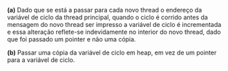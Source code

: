 **(a)** Dado que se está a passar para cada novo thread o endereço da variável de ciclo da thread principal, quando o ciclo é corrido antes da mensagem do novo thread ser impresso a variável de ciclo é incrementada e essa alteração reflete-se indevidamente no interior do novo thread, dado que foi passado um pointer e não uma cópia.

**(b)** Passar uma cópia da variável de ciclo em heap, em vez de um pointer para a variável de ciclo.
